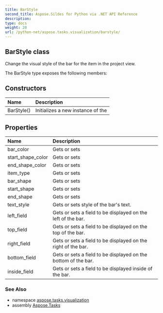 ```yaml
---
title: BarStyle
second_title: Aspose.Sildes for Python via .NET API Reference
description: 
type: docs
weight: 20
url: /python-net/aspose.tasks.visualization/barstyle/
---
```


## BarStyle class

Change the visual style of the bar for the item in the project view.

The BarStyle type exposes the following members:
## Constructors
| Name | Description |
| :- | :- |
|BarStyle()|Initializes a new instance of the|
## Properties
| Name | Description |
| :- | :- |
|bar_color|Gets or sets|
|start_shape_color|Gets or sets|
|end_shape_color|Gets or sets|
|item_type|Gets or sets|
|bar_shape|Gets or sets|
|start_shape|Gets or sets|
|end_shape|Gets or sets|
|text_style|Gets or sets style of the bar's text.|
|left_field|Gets or sets a field to be displayed on the left of the bar.|
|top_field|Gets or sets a field to be displayed on the top of the bar.|
|right_field|Gets or sets a field to be displayed on the right of the bar.|
|bottom_field|Gets or sets a field to be displayed on the bottom of the bar.|
|inside_field|Gets or sets a field to be displayed inside of the bar.|

### See Also

* namespace [aspose.tasks.visualization](/python-net/aspose.tasks.visualization/)
* assembly [Aspose.Tasks](/tasks/python-net/)

